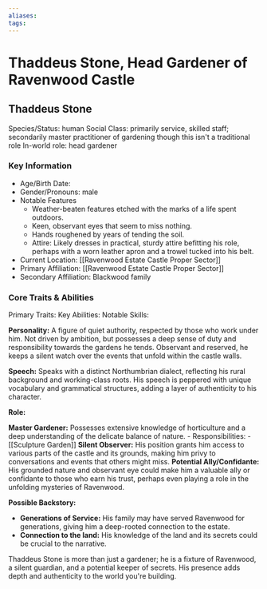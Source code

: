 ```yaml
---
aliases:
tags:
---
```

# Thaddeus Stone, Head Gardener of Ravenwood Castle

## Thaddeus Stone
Species/Status: human
Social Class: primarily service, skilled staff; secondarily master practitioner of gardening though this isn't a traditional role
In-world role: head gardener

### Key Information
- Age/Birth Date:
- Gender/Pronouns: male
- Notable Features
	- Weather-beaten features etched with the marks of a life spent outdoors.
	- Keen, observant eyes that seem to miss nothing.
	- Hands roughened by years of tending the soil.
	- Attire: Likely dresses in practical, sturdy attire befitting his role, perhaps with a worn leather apron and a trowel tucked into his belt.
- Current Location: [[Ravenwood Estate Castle Proper Sector]]
- Primary Affiliation: [[Ravenwood Estate Castle Proper Sector]]
- Secondary Affiliation: Blackwood family

### Core Traits & Abilities
Primary Traits:
Key Abilities:
Notable Skills:

**Personality:** A figure of quiet authority, respected by those who work under him. Not driven by ambition, but possesses a deep sense of duty and responsibility towards the gardens he tends. Observant and reserved, he keeps a silent watch over the events that unfold within the castle walls.

**Speech:** Speaks with a distinct Northumbrian dialect, reflecting his rural background and working-class roots. His speech is peppered with unique vocabulary and grammatical structures, adding a layer of authenticity to his character.

**Role:**

**Master Gardener:**  Possesses extensive knowledge of horticulture and a deep understanding of the delicate balance of nature.
	- Responsibilities:
		- [[Sculpture Garden]]
**Silent Observer:**  His position grants him access to various parts of the castle and its grounds, making him privy to conversations and events that others might miss.
**Potential Ally/Confidante:**  His grounded nature and observant eye could make him a valuable ally or confidante to those who earn his trust, perhaps even playing a role in the unfolding mysteries of Ravenwood.

**Possible Backstory:**

* **Generations of Service:**  His family may have served Ravenwood for generations, giving him a deep-rooted connection to the estate.
* **Connection to the land:**  His knowledge of the land and its secrets could be crucial to the narrative.

Thaddeus Stone is more than just a gardener; he is a fixture of Ravenwood, a silent guardian, and a potential keeper of secrets. His presence adds depth and authenticity to the world you're building. 